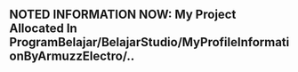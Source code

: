## NOTED INFORMATION NOW: My Project Allocated In ProgramBelajar/BelajarStudio/MyProfileInformationByArmuzzElectro/..
